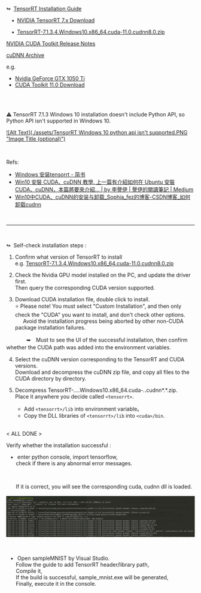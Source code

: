 

↬ &nbsp;[TensorRT Installation Guide](https://docs.nvidia.com/deeplearning/tensorrt/archives/tensorrt-713/install-guide/index.html)

&emsp;▪&ensp;[NVIDIA TensorRT 7.x Download](https://developer.nvidia.com/nvidia-tensorrt-7x-download)

&emsp;▪&ensp;[TensorRT-7.1.3.4.Windows10.x86_64.cuda-11.0.cudnn8.0.zip](https://developer.nvidia.com/compute/machine-learning/tensorrt/secure/7.1/zips/TensorRT-7.1.3.4.Windows10.x86_64.cuda-11.0.cudnn8.0.zip)




[NVIDIA CUDA Toolkit Release Notes](https://docs.nvidia.com/cuda/cuda-toolkit-release-notes/index.html)

[cuDNN Archive](https://developer.nvidia.com/rdp/cudnn-archive)






e.g.

- [Nvidia GeForce GTX 1050 Ti](https://www.nvidia.com/content/DriverDownload-March2009/confirmation.php?url=/Windows/471.41/471.41-desktop-win10-64bit-international-dch-whql.exe&lang=us&type=TITAN)
- [CUDA Toolkit 11.0 Download](https://developer.nvidia.com/cuda-11.0-download-archive?target_os=Windows&target_arch=x86_64&target_version=10&target_type=exenetwork)







</br>
</br>

⚠️ TensorRT 7.1.3 Windows 10 installation doesn't include Python API, so Python API isn't supported in Windows 10.

[![Alt Text](./assets/TensorRT Windows 10 python api isn't supported.PNG "Image Title (optional)")](https://docs.nvidia.com/deeplearning/tensorrt/install-guide/index.html#installing-pip "Link Title (optional)")



</br>

Refs:

- [Windows 安装tensorrt - 简书](https://www.jianshu.com/p/120897d69dca)
- [Win10 安裝 CUDA、cuDNN 教學. 上一篇有介紹如何在 Ubuntu 安裝 CUDA、cuDNN，本篇將要來介紹… | by 李謦伊 | 謦伊的閱讀筆記 | Medium](https://medium.com/ching-i/win10-%E5%AE%89%E8%A3%9D-cuda-cudnn-%E6%95%99%E5%AD%B8-c617b3b76deb)
- [Win10中CUDA、cuDNN的安装与卸载_Sophia_fez的博客-CSDN博客_如何卸载cudnn](https://blog.csdn.net/XunCiy/article/details/89070315)

</br>

---

</br>

↬ &nbsp;Self-check installation steps :

1. Confirm what version of TensorRT to install</br>e.g. [TensorRT-7.1.3.4.Windows10.x86_64.cuda-11.0.cudnn8.0.zip](https://developer.nvidia.com/compute/machine-learning/tensorrt/secure/7.1/zips/TensorRT-7.1.3.4.Windows10.x86_64.cuda-11.0.cudnn8.0.zip)



2. Check the Nvidia GPU model installed on the PC, and update the driver first.</br>
Then query the corresponding CUDA version supported.

3. Download CUDA installation file, double click to install.</br>
⭐ Please note! You must select "Custom Installation", and then only check the "CUDA" you want to install, and don't check other options.</br>&ensp;&ensp;&ensp;Avoid the installation progress being aborted by other non-CUDA package installation failures.

&emsp; &emsp; &emsp; ➥　Must to see the UI of the successful installation, then confirm whether the CUDA path was added into the environment variables.　


4. Select the cuDNN version corresponding to the TensorRT and CUDA versions. </br>Download and decompress the cuDNN zip file, and copy all files to the CUDA directory by directory.

5. Decompress TensorRT-*.*.*.*.Windows10.x86_64.cuda-*.*.cudnn*.*.zip.</br>Place it anywhere you decide called `<tensorrt>`.

    - Add `<tensorrt>/lib` into environment variable。
    - Copy the DLL libraries of `<tensorrt>/lib` into `<cuda>/bin`.



</br>
< ALL DONE >

Verify whether the installation successful :

&ensp; ▪ &ensp;enter python console, import tensorflow,</br>
&emsp;&nbsp;&nbsp; check if there is any abnormal error messages.

</br>

&emsp;&nbsp;&nbsp; If it is correct, you will see the corresponding cuda, cudnn dll is loaded.</br>
&emsp;&nbsp;&nbsp; ![avatar](./assets/cuda%20cudnn%20dll%20loaded.png)


</br>

&ensp; ▪ &ensp;Open sampleMNIST by Visual Studio.</br>
&emsp;&nbsp;&nbsp; Follow the guide to add TensorRT header/library path,</br>
&emsp;&nbsp;&nbsp; Compile it,</br>
&emsp;&nbsp;&nbsp; If the build is successful, sample_mnist.exe will be generated,</br>
&emsp;&nbsp;&nbsp; Finally, execute it in the console.


